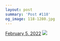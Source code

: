 ```yaml
---
layout: post
summary: 'Post #118'
og_image: 118-1280.jpg
---
```


<p>
  <time>
    <a href="/118">February 5, 2022</a>
  </time>
  <a href="/118">
    <img src="{{ site.assets_url }}/118-640.jpg" srcset="{{ site.assets_url }}/118-320.jpg 320w, {{ site.assets_url }}/118-640.jpg 640w, {{ site.assets_url }}/118-960.jpg 960w, {{ site.assets_url }}/118-1280.jpg 1280w" sizes="(min-width: 700px) 50vw, calc(100vw - 2rem)" />
  </a>
</p>
